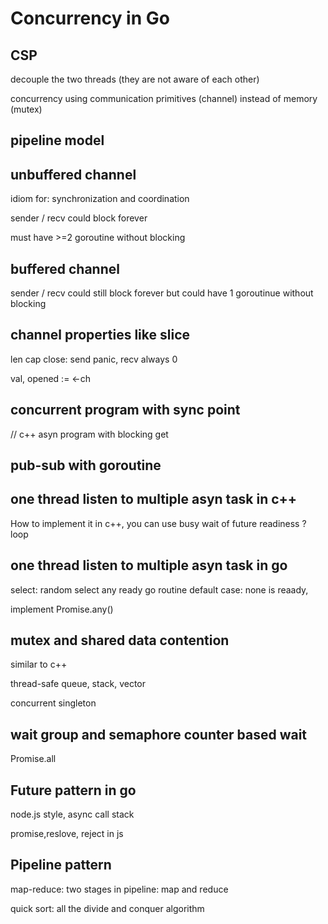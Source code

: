 # Concurrency in Go

## CSP

decouple the two threads (they are not aware of each other)

concurrency using communication primitives (channel) instead of 
memory (mutex)

## pipeline model

## unbuffered channel
idiom for: synchronization and coordination 

sender / recv could block forever

must have >=2 goroutine without blocking

## buffered channel 
sender / recv could still block forever
but could have 1 goroutinue without blocking

## channel properties like slice
len
cap
close: send panic, recv always 0


val, opened := <-ch


## concurrent program with sync point 

// c++ asyn program with blocking get

## pub-sub with goroutine

## one thread listen to multiple asyn task in c++

How to implement it in c++, you can use busy wait of future readiness ? loop 

## one thread listen to multiple asyn task in go

select: random select any ready go routine
default case: none is reaady, 

implement Promise.any()

## mutex and shared data contention
similar to c++

thread-safe queue, stack, vector

concurrent singleton


## wait group and semaphore counter based wait

Promise.all

## Future pattern in go 

node.js style, async call stack

promise,reslove, reject in js

## Pipeline pattern 

map-reduce: two stages in pipeline: map and reduce

quick sort: all the divide and conquer algorithm

